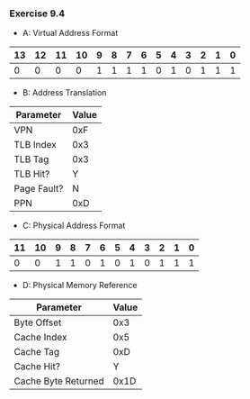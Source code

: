 ### Exercise 9.4
- A: Virtual Address Format

| 13    | 12     | 11     | 10     | 9     | 8      | 7     | 6      | 5     | 4      | 3      | 2      | 1      | 0      |
| ----- | ------ | ------ | ------ | ----- | ------ | ----- | ------ | ----- | ------ | ------ | ------ | ------ | ------ |
| 0     | 0      | 0      | 0      | 1     | 1      | 1     | 1      | 0     | 1      | 0      | 1      | 1      | 1      |

- B: Address Translation

| Parameter         | Value     |
| ----------------- | --------- |
| VPN               | 0xF       |
| TLB Index         | 0x3       |
| TLB Tag           | 0x3       |
| TLB Hit?          | Y         |
| Page Fault?       | N         |
| PPN               | 0xD       |

- C: Physical Address Format

| 11     | 10     | 9     | 8      | 7     | 6      | 5     | 4      | 3      | 2      | 1      | 0      |
| ------ | ------ | ----- | ------ | ----- | ------ | ----- | ------ | ------ | ------ | ------ | ------ |
| 0      | 0      | 1     | 1      | 0     | 1      | 0     | 1      | 0      | 1      | 1      | 1      |

- D: Physical Memory Reference

| Parameter            | Value     |
| -------------------- | --------- |
| Byte Offset          | 0x3       |
| Cache Index          | 0x5       |
| Cache Tag            | 0xD       |
| Cache Hit?           | Y         |
| Cache Byte Returned  | 0x1D      |
